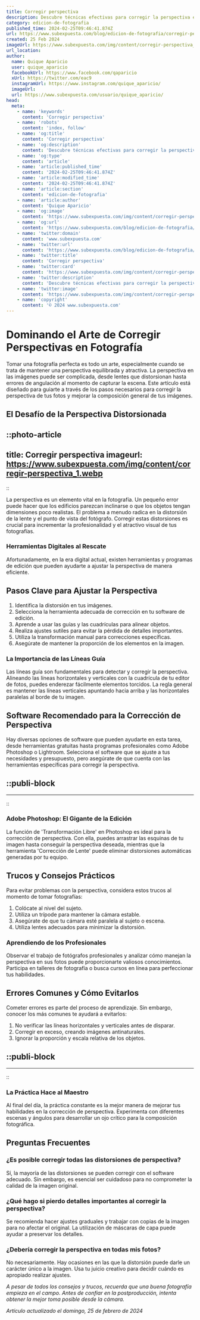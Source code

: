 ```yaml
---
title: Corregir perspectiva
description: Descubre técnicas efectivas para corregir la perspectiva en tus fotos y diseños, logrando resultados profesionales y visuales armoniosos.
category: edicion-de-fotografia
published_time: 2024-02-25T09:46:41.874Z
url: https://www.subexpuesta.com/blog/edicion-de-fotografia/corregir-perspectiva
created: 25 Feb 2024
imageUrl: https://www.subexpuesta.com/img/content/corregir-perspectiva_1.webp
url_location:
author:
  name: Quique Aparicio
  user: quique_aparicio
  facebookUrl: https://www.facebook.com/qaparicio
  xUrl: https://twitter.com/eac9
  instagramUrl: https://www.instagram.com/quique_aparicio/
  imageUrl: 
  url: https://www.subexpuesta.com/usuario/quique_aparicio/
head:
  meta:
    - name: 'keywords'
      content: 'Corregir perspectiva'
    - name: 'robots'
      content: 'index, follow'
    - name: 'og:title'
      content: 'Corregir perspectiva'
    - name: 'og:description'
      content: 'Descubre técnicas efectivas para corregir la perspectiva en tus fotos y diseños, logrando resultados profesionales y visuales armoniosos.'
    - name: 'og:type'
      content: 'article'
    - name: 'article:published_time'
      content: '2024-02-25T09:46:41.874Z'
    - name: 'article:modified_time'
      content: '2024-02-25T09:46:41.874Z'
    - name: 'article:section'
      content: 'edicion-de-fotografia'
    - name: 'article:author'
      content: 'Quique Aparicio'
    - name: 'og:image'
      content: 'https://www.subexpuesta.com/img/content/corregir-perspectiva_1.webp'
    - name: 'og:url'
      content: 'https://www.subexpuesta.com/blog/edicion-de-fotografia/corregir-perspectiva'
    - name: 'twitter:domain'
      content: 'www.subexpuesta.com'
    - name: 'twitter:url'
      content: 'https://www.subexpuesta.com/blog/edicion-de-fotografia/corregir-perspectiva'
    - name: 'twitter:title'
      content: 'Corregir perspectiva'
    - name: 'twitter:card'
      content: 'https://www.subexpuesta.com/img/content/corregir-perspectiva_1.webp'
    - name: 'twitter:description'
      content: 'Descubre técnicas efectivas para corregir la perspectiva en tus fotos y diseños, logrando resultados profesionales y visuales armoniosos.'
    - name: 'twitter:image'
      content: 'https://www.subexpuesta.com/img/content/corregir-perspectiva_1.webp'
    - name: 'copyright'
      content: '© 2024 www.subexpuesta.com'
---
```

# Dominando el Arte de Corregir Perspectivas en Fotografía

Tomar una fotografía perfecta es todo un arte, especialmente cuando se trata de mantener una perspectiva equilibrada y atractiva. La perspectiva en las imágenes puede ser complicada, desde lentes que distorsionan hasta errores de angulación al momento de capturar la escena. Este artículo está diseñado para guiarte a través de los pasos necesarios para corregir la perspectiva de tus fotos y mejorar la composición general de tus imágenes.

## El Desafío de la Perspectiva Distorsionada


::photo-article
---
title: Corregir perspectiva
imageurl: https://www.subexpuesta.com/img/content/corregir-perspectiva_1.webp
---
::

 

La perspectiva es un elemento vital en la fotografía. Un pequeño error puede hacer que los edificios parezcan inclinarse o que los objetos tengan dimensiones poco realistas. El problema a menudo radica en la distorsión de la lente y el punto de vista del fotógrafo. Corregir estas distorsiones es crucial para incrementar la profesionalidad y el atractivo visual de tus fotografías.

### Herramientas Digitales al Rescate

Afortunadamente, en la era digital actual, existen herramientas y programas de edición que pueden ayudarte a ajustar la perspectiva de manera eficiente. 

## Pasos Clave para Ajustar la Perspectiva

1. Identifica la distorsión en tus imágenes.
2. Selecciona la herramienta adecuada de corrección en tu software de edición.
3. Aprende a usar las guías y las cuadrículas para alinear objetos.
4. Realiza ajustes sutiles para evitar la pérdida de detalles importantes.
5. Utiliza la transformación manual para correcciones específicas.
6. Asegúrate de mantener la proporción de los elementos en la imagen.

### La Importancia de las Líneas Guía

Las líneas guía son fundamentales para detectar y corregir la perspectiva. Alineando las líneas horizontales y verticales con la cuadrícula de tu editor de fotos, puedes enderezar fácilmente elementos torcidos. La regla general es mantener las líneas verticales apuntando hacia arriba y las horizontales paralelas al borde de tu imagen.

## Software Recomendado para la Corrección de Perspectiva

Hay diversas opciones de software que pueden ayudarte en esta tarea, desde herramientas gratuitas hasta programas profesionales como Adobe Photoshop o Lightroom. Selecciona el software que se ajuste a tus necesidades y presupuesto, pero asegúrate de que cuenta con las herramientas específicas para corregir la perspectiva.


  ::publi-block
  ---
  ---
  ::
  
   

### Adobe Photoshop: El Gigante de la Edición

La función de 'Transformación Libre' en Photoshop es ideal para la corrección de perspectiva. Con ella, puedes arrastrar las esquinas de tu imagen hasta conseguir la perspectiva deseada, mientras que la herramienta 'Corrección de Lente' puede eliminar distorsiones automáticas generadas por tu equipo.

## Trucos y Consejos Prácticos

Para evitar problemas con la perspectiva, considera estos trucos al momento de tomar fotografías:

1. Colócate al nivel del sujeto.
2. Utiliza un trípode para mantener la cámara estable.
3. Asegúrate de que tu cámara esté paralela al sujeto o escena.
4. Utiliza lentes adecuados para minimizar la distorsión.

### Aprendiendo de los Profesionales

Observar el trabajo de fotógrafos profesionales y analizar cómo manejan la perspectiva en sus fotos puede proporcionarte valiosos conocimientos. Participa en talleres de fotografía o busca cursos en línea para perfeccionar tus habilidades.

## Errores Comunes y Cómo Evitarlos

Cometer errores es parte del proceso de aprendizaje. Sin embargo, conocer los más comunes te ayudará a evitarlos:

1. No verificar las líneas horizontales y verticales antes de disparar.
2. Corregir en exceso, creando imágenes antinaturales.
3. Ignorar la proporción y escala relativa de los objetos.


  ::publi-block
  ---
  ---
  ::
  
   

### La Práctica Hace al Maestro

Al final del día, la práctica constante es la mejor manera de mejorar tus habilidades en la corrección de perspectiva. Experimenta con diferentes escenas y ángulos para desarrollar un ojo crítico para la composición fotográfica.

## Preguntas Frecuentes

### ¿Es posible corregir todas las distorsiones de perspectiva?
Sí, la mayoría de las distorsiones se pueden corregir con el software adecuado. Sin embargo, es esencial ser cuidadoso para no comprometer la calidad de la imagen original.

### ¿Qué hago si pierdo detalles importantes al corregir la perspectiva?
Se recomienda hacer ajustes graduales y trabajar con copias de la imagen para no afectar el original. La utilización de máscaras de capa puede ayudar a preservar los detalles.

### ¿Debería corregir la perspectiva en todas mis fotos?
No necesariamente. Hay ocasiones en las que la distorsión puede darle un carácter único a la imagen. Usa tu juicio creativo para decidir cuándo es apropiado realizar ajustes.

_*A pesar de todos los consejos y trucos, recuerda que una buena fotografía empieza en el campo. Antes de confiar en la postproducción, intenta obtener la mejor toma posible desde la cámara.*_

_Artículo actualizado el domingo, 25 de febrero de 2024_